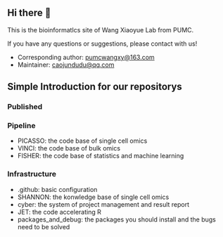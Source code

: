 ## Hi there 👋
This is the bioinformatIcs site of Wang Xiaoyue Lab from PUMC.

If you have any questions or suggestions, please contact with us!
- Corresponding author: pumcwangxy@163.com
- Maintainer: caojundudu@qq.com

## Simple Introduction for our repositorys
### Published

### Pipeline
- PICASSO: the code base of single cell omics
- VINCI: the code base of bulk omics
- FISHER: the code base of statistics and machine learning

### Infrastructure
- .github: basic configuration
- SHANNON: the konwledge base of single cell omics 
- cyber: the system of project management and result report
- JET: the code accelerating R
- packages_and_debug: the packages you should install and the bugs need to be solved
<!--

**Here are some ideas to get you started:**

🙋‍♀️ A short introduction - what is your organization all about?
🌈 Contribution guidelines - how can the community get involved?
👩‍💻 Useful resources - where can the community find your docs? Is there anything else the community should know?
🍿 Fun facts - what does your team eat for breakfast?
🧙 Remember, you can do mighty things with the power of [Markdown](https://docs.github.com/github/writing-on-github/getting-started-with-writing-and-formatting-on-github/basic-writing-and-formatting-syntax)
-->
